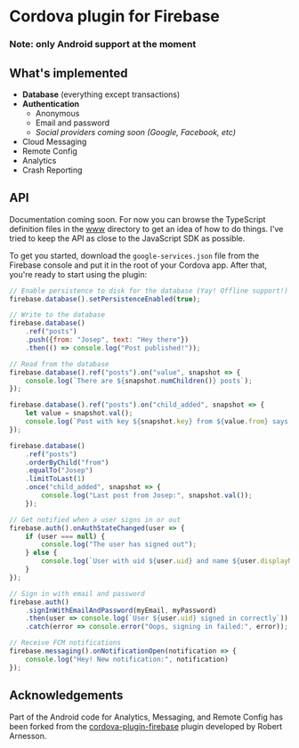 # Cordova plugin for Firebase
### Note: only Android support at the moment

## What's implemented
* **Database** (everything except transactions)
* **Authentication**
    * Anonymous
    * Email and password
    * *Social providers coming soon (Google, Facebook, etc)*
* Cloud Messaging
* Remote Config
* Analytics
* Crash Reporting

## API
Documentation coming soon. For now you can browse the TypeScript definition files in the [www](./www) directory
to get an idea of how to do things. I've tried to keep the API as close to the JavaScript SDK as possible.

To get you started, download the `google-services.json` file from the Firebase console and put it in the root
of your Cordova app. After that, you're ready to start using the plugin:

```js
// Enable persistence to disk for the database (Yay! Offline support!)
firebase.database().setPersistenceEnabled(true);

// Write to the database
firebase.database()
    .ref("posts")
    .push({from: "Josep", text: "Hey there"})
    .then(() => console.log("Post published!"));

// Read from the database
firebase.database().ref("posts").on("value", snapshot => {
    console.log(`There are ${snapshot.numChildren()} posts`);
});

firebase.database().ref("posts").on("child_added", snapshot => {
    let value = snapshot.val();
    console.log(`Post with key ${snapshot.key} from ${value.from} says: ${value.text}`);
});

firebase.database()
    .ref("posts")
    .orderByChild("from")
    .equalTo("Josep")
    .limitToLast(1)
    .once("child_added", snapshot => {
        console.log("Last post from Josep:", snapshot.val());
    });

// Get notified when a user signs in or out
firebase.auth().onAuthStateChanged(user => {
    if (user === null) {
        console.log("The user has signed out");
    } else {
        console.log(`User with uid ${user.uid} and name ${user.displayName} has signed in`);
    }
});

// Sign in with email and password
firebase.auth()
    .signInWithEmailAndPassword(myEmail, myPassword)
    .then(user => console.log(`User ${user.uid} signed in correctly`))
    .catch(error => console.error("Oops, signing in failed:", error));

// Receive FCM notifications
firebase.messaging().onNotificationOpen(notification => {
    console.log("Hey! New notification:", notification)
});

```
## Acknowledgements
Part of the Android code for Analytics, Messaging, and Remote Config has been forked from the [cordova-plugin-firebase](https://github.com/arnesson/cordova-plugin-firebase) plugin developed by Robert Arnesson.